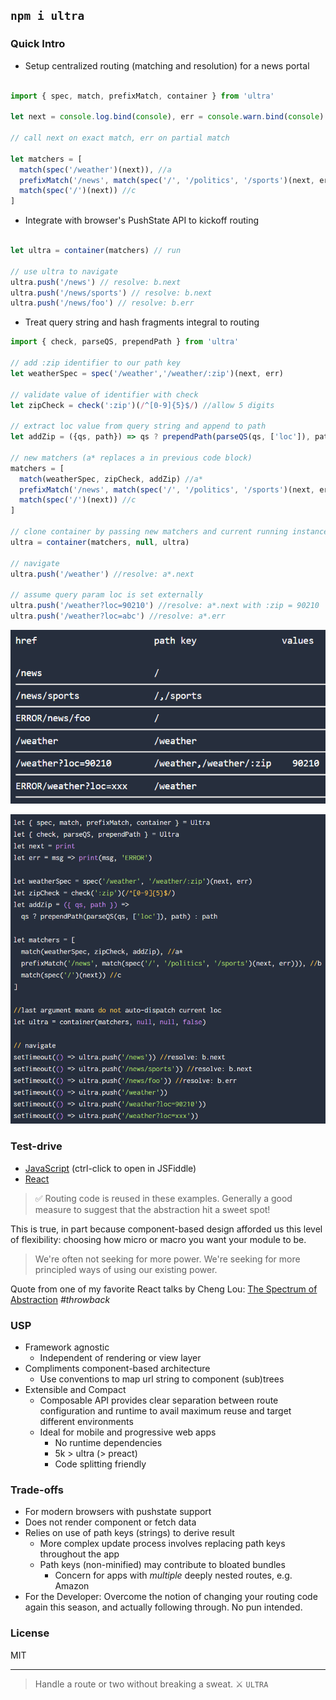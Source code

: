 ## `npm i ultra`

### Quick Intro

- Setup centralized routing (matching and resolution) for a news portal

```javascript

import { spec, match, prefixMatch, container } from 'ultra'

let next = console.log.bind(console), err = console.warn.bind(console)

// call next on exact match, err on partial match

let matchers = [
  match(spec('/weather')(next)), //a
  prefixMatch('/news', match(spec('/', '/politics', '/sports')(next, err))), //b
  match(spec('/')(next)) //c
]

```

- Integrate with browser's PushState API to kickoff routing

```javascript

let ultra = container(matchers) // run

// use ultra to navigate
ultra.push('/news') // resolve: b.next
ultra.push('/news/sports') // resolve: b.next
ultra.push('/news/foo') // resolve: b.err
```
- Treat query string and hash fragments integral to routing

```JavaScript
import { check, parseQS, prependPath } from 'ultra'

// add :zip identifier to our path key
let weatherSpec = spec('/weather','/weather/:zip')(next, err)

// validate value of identifier with check
let zipCheck = check(':zip')(/^[0-9]{5}$/) //allow 5 digits

// extract loc value from query string and append to path
let addZip = ({qs, path}) => qs ? prependPath(parseQS(qs, ['loc']), path) : path

// new matchers (a* replaces a in previous code block)
matchers = [
  match(weatherSpec, zipCheck, addZip) //a*
  prefixMatch('/news', match(spec('/', '/politics', '/sports')(next, err))), //b
  match(spec('/')(next)) //c
]

// clone container by passing new matchers and current running instance
ultra = container(matchers, null, ultra)

// navigate
ultra.push('/weather') //resolve: a*.next

// assume query param loc is set externally
ultra.push('/weather?loc=90210') //resolve: a*.next with :zip = 90210
ultra.push('/weather?loc=abc') //resolve: a*.err
```

![Result](assets/ultra-news-example-result.png)

![JS](assets/ultra-news-example-js.png)

### Test-drive
- [JavaScript](https://jsfiddle.net/cheekyiscool/ktdmwx0o/embedded/js,html,css,result/dark/) (ctrl-click to open in JSFiddle)
- [React](http://jsfiddle.net/cheekyiscool/4wpt096z/embedded/js,html,css,result/dark/)

> ✅ Routing code is reused in these examples. Generally a good measure to suggest that the abstraction hit a sweet spot!

This is true, in part because component-based design afforded us this level of  flexibility: choosing how micro or macro you want your module to be.

> We're often not seeking for more power. We're seeking for more principled ways of using our existing power.

Quote from one of my favorite React talks by Cheng Lou: [The Spectrum of Abstraction](https://www.youtube.com/watch?v=mVVNJKv9esE) _#throwback_

### USP
- Framework agnostic
  - Independent of rendering or view layer
- Compliments component-based architecture
  - Use conventions to map url string to component (sub)trees
- Extensible and Compact
  - Composable API provides clear separation between route configuration and runtime to avail maximum reuse and target different environments
  - Ideal for mobile and progressive web apps
    - No runtime dependencies
    - 5k > ultra (> preact)
    - Code splitting friendly

### Trade-offs
  - For modern browsers with pushstate support
  - Does not render component or fetch data
  - Relies on use of path keys (strings) to derive result
    - More complex update process involves replacing path keys throughout the app
    - Path keys (non-minified) may contribute to bloated bundles
      - Concern for apps with _multiple_ deeply nested routes, e.g. Amazon
  - For the Developer: Overcome the notion of changing your routing code again this season, and actually following through. No pun intended.

### License

MIT

---

> Handle a route or two without breaking a sweat. :crossed_swords: `ULTRA`
